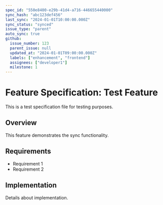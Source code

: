 ```yaml
---
spec_id: "550e8400-e29b-41d4-a716-446655440000"
sync_hash: "abc123def456"
last_sync: "2024-01-01T10:00:00.000Z"
sync_status: "synced"
issue_type: "parent"
auto_sync: true
github:
  issue_number: 123
  parent_issue: null
  updated_at: "2024-01-01T09:00:00.000Z"
  labels: ["enhancement", "frontend"]
  assignees: ["developer1"]
  milestone: 1
---
```


# Feature Specification: Test Feature

This is a test specification file for testing purposes.

## Overview

This feature demonstrates the sync functionality.

## Requirements

- Requirement 1
- Requirement 2

## Implementation

Details about implementation.
